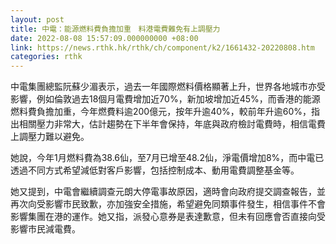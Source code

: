 ```yaml
---
layout: post
title: 中電：能源燃料費負擔加重　料港電費難免有上調壓力
date: 2022-08-08 15:57:09.000000000 +08:00
link: https://news.rthk.hk/rthk/ch/component/k2/1661432-20220808.htm
categories: rthk
---
```


中電集團總監阮蘇少湄表示，過去一年國際燃料價格顯著上升，世界各地城市亦受影響，例如倫敦過去18個月電費增加近70%，新加坡增加近45%，而香港的能源燃料費負擔加重，今年燃費料逾200億元，按年升逾40%，較前年升逾60%，指出相關壓力非常大，估計趨勢在下半年會保持，年底與政府檢討電費時，相信電費上調壓力難以避免。

她說，今年1月燃料費為38.6仙，至7月已增至48.2仙，淨電價增加8%，而中電已透過不同方式希望減低對客戶影響，包括控制成本、動用電費調整基金等。

她又提到，中電會繼續調查元朗大停電事故原因，適時會向政府提交調查報告，並再次向受影響市民致歉，亦加強安全措施，希望避免同類事件發生，相信事件不會影響集團在港的運作。她又指，派發心意券是表達歉意，但未有回應會否直接向受影響市民減電費。
